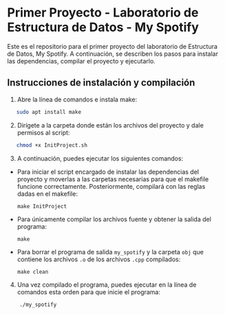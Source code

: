 # Primer Proyecto - Laboratorio de Estructura de Datos - My Spotify

Este es el repositorio para el primer proyecto del laboratorio de Estructura de Datos, My Spotify. A continuación, se describen los pasos para instalar las dependencias, compilar el proyecto y ejecutarlo.

## Instrucciones de instalación y compilación

1. Abre la línea de comandos e instala make:

```bash
   sudo apt install make
```

2. Dirígete a la carpeta donde están los archivos del proyecto y dale permisos al script:

```bash
   chmod +x InitProject.sh
```

3. A continuación, puedes ejecutar los siguientes comandos:

- Para iniciar el script encargado de instalar las dependencias del proyecto y moverlas a las carpetas necesarias para que el makefile funcione correctamente. Posteriormente, compilará con las reglas dadas en el makefile:

  ```
  make InitProject
  ```

- Para únicamente compilar los archivos fuente y obtener la salida del programa:

  ```
  make
  ```

- Para borrar el programa de salida `my_spotify` y la carpeta `obj` que contiene los archivos `.o` de los archivos `.cpp` compilados:

  ```
  make clean
  ```

4. Una vez compilado el programa, puedes ejecutar en la línea de comandos esta orden para que inicie el programa:

```bash
    ./my_spotify
```

